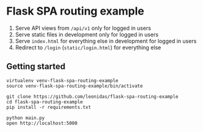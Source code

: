 # Flask SPA routing example

1. Serve API views from `/api/v1` only for logged in users
2. Serve static files in development only for logged in users
3. Serve `index.html` for everything else in development for logged in users
4. Redirect to `/login` (`static/login.html`) for everything else

## Getting started

    virtualenv venv-flask-spa-routing-example
    source venv-flask-spa-routing-example/bin/activate

    git clone https://github.com/leonidas/flask-spa-routing-example
    cd flask-spa-routing-example
    pip install -r requirements.txt

    python main.py
    open http://localhost:5000